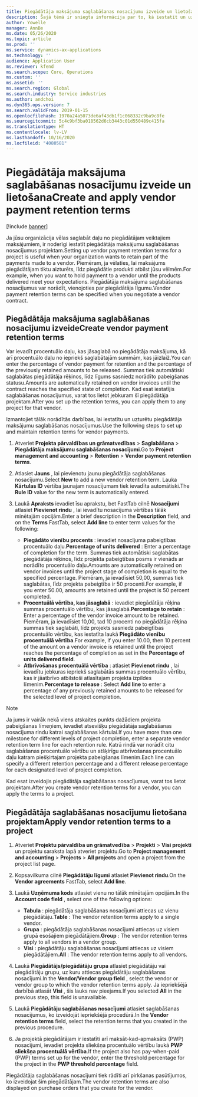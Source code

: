 ```yaml
---
title: Piegādātāja maksājuma saglabāšanas nosacījumu izveide un lietošana
description: Šajā tēmā ir sniegta informācija par to, kā iestatīt un uzturēt saglabāšanas nosacījumus piegādātāju maksājumiem.
author: Yowelle
manager: AnnBe
ms.date: 05/26/2020
ms.topic: article
ms.prod: ''
ms.service: dynamics-ax-applications
ms.technology: ''
audience: Application User
ms.reviewer: kfend
ms.search.scope: Core, Operations
ms.custom: ''
ms.assetid: ''
ms.search.region: Global
ms.search.industry: Service industries
ms.author: andchoi
ms.dyn365.ops.version: 7
ms.search.validFrom: 2019-01-15
ms.openlocfilehash: 1970a24a5073de6af43db1f1c068332c9ba9c8fe
ms.sourcegitcommit: 5c4c9bf3ba018562d6cb3443c01d550489c415fa
ms.translationtype: HT
ms.contentlocale: lv-LV
ms.lasthandoff: 10/16/2020
ms.locfileid: "4080581"
---
```

# <a name="create-and-apply-vendor-payment-retention-terms"></a><span data-ttu-id="2a134-103">Piegādātāja maksājuma saglabāšanas nosacījumu izveide un lietošana</span><span class="sxs-lookup"><span data-stu-id="2a134-103">Create and apply vendor payment retention terms</span></span>

[!include [banner](../includes/banner.md)] 

<span data-ttu-id="2a134-104">Ja jūsu organizācija vēlas saglabāt daļu no piegādātājam veiktajiem maksājumiem, ir noderīgi iestatīt piegādātāja maksājumu saglabāšanas nosacījumus projektam.</span><span class="sxs-lookup"><span data-stu-id="2a134-104">Setting up vendor payment retention terms for a project is useful when your organization wants to retain part of the payments made to a vendor.</span></span> <span data-ttu-id="2a134-105">Piemēram, ja vēlaties, lai maksājums piegādātājam tiktu aizturēts, līdz piegādātie produkti atbilst jūsu vēlmēm.</span><span class="sxs-lookup"><span data-stu-id="2a134-105">For example, when you want to hold payment to a vendor until the products delivered meet your expectations.</span></span> <span data-ttu-id="2a134-106">Piegādātāja maksājuma saglabāšanas nosacījumus var norādīt, vienojoties par piegādātāja līgumu.</span><span class="sxs-lookup"><span data-stu-id="2a134-106">Vendor payment retention terms can be specified when you negotiate a vendor contract.</span></span>

## <a name="create-vendor-payment-retention-terms"></a><span data-ttu-id="2a134-107">Piegādātāja maksājuma saglabāšanas nosacījumu izveide</span><span class="sxs-lookup"><span data-stu-id="2a134-107">Create vendor payment retention terms</span></span>

<span data-ttu-id="2a134-108">Var ievadīt procentuālo daļu, kas jāsaglabā no piegādātāja maksājuma, kā arī procentuālo daļu no iepriekš saglabātajām summām, kas jāizlaiž.</span><span class="sxs-lookup"><span data-stu-id="2a134-108">You can enter the percentage of vendor payment for retention and the percentage of the previously retained amounts to be released.</span></span> <span data-ttu-id="2a134-109">Summas tiek automātiski saglabātas piegādātāja rēķinos, līdz līgums sasniedz norādīto pabeigšanas statusu.</span><span class="sxs-lookup"><span data-stu-id="2a134-109">Amounts are automatically retained on vendor invoices until the contract reaches the specified state of completion.</span></span> <span data-ttu-id="2a134-110">Kad esat iestatījis saglabāšanas nosacījumus, varat tos lietot jebkuram šī piegādātāja projektam.</span><span class="sxs-lookup"><span data-stu-id="2a134-110">After you set up the retention terms, you can apply them to any project for that vendor.</span></span>

<span data-ttu-id="2a134-111">Izmantojiet tālāk norādītās darbības, lai iestatītu un uzturētu piegādātāja maksājumu saglabāšanas nosacījumus.</span><span class="sxs-lookup"><span data-stu-id="2a134-111">Use the following steps to set up and maintain retention terms for vendor payments.</span></span> 

1. <span data-ttu-id="2a134-112">Atveriet **Projekta pārvaldības un grāmatvedības** > **Saglabāšana** > **Piegādātāja maksājumu saglabāšanas nosacījumi**.</span><span class="sxs-lookup"><span data-stu-id="2a134-112">Go to **Project management and accounting** > **Retention** > **Vendor payment retention terms**.</span></span>
2. <span data-ttu-id="2a134-113">Atlasiet **Jauns** , lai pievienotu jaunu piegādātāja saglabāšanas nosacījumu.</span><span class="sxs-lookup"><span data-stu-id="2a134-113">Select **New** to add a new vendor retention term.</span></span> <span data-ttu-id="2a134-114">Lauka **Kārtulas ID** vērtība jaunajam nosacījumam tiek ievadīta automātiski.</span><span class="sxs-lookup"><span data-stu-id="2a134-114">The **Rule ID** value for the new term is automatically entered.</span></span> 
3. <span data-ttu-id="2a134-115">Laukā **Apraksts** ievadiet īsu aprakstu, bet FastTab cilnē **Nosacījumi** atlasiet **Pievienot rindu** , lai ievadītu nosacījuma vērtības tālāk minētajām opcijām.</span><span class="sxs-lookup"><span data-stu-id="2a134-115">Enter a brief description in the **Description** field, and on the **Terms** FastTab, select **Add line** to enter term values for the following:</span></span>

   - <span data-ttu-id="2a134-116">**Piegādāto vienību procents** : ievadiet nosacījuma pabeigtības procentuālo daļu.</span><span class="sxs-lookup"><span data-stu-id="2a134-116">**Percentage of units delivered** : Enter a percentage of completion for the term.</span></span> <span data-ttu-id="2a134-117">Summas tiek automātiski saglabātas piegādātāja rēķinos, līdz projekta pabeigtības posms ir vienāds ar norādīto procentuālo daļu.</span><span class="sxs-lookup"><span data-stu-id="2a134-117">Amounts are automatically retained on vendor invoices until the project stage of completion is equal to the specified percentage.</span></span> <span data-ttu-id="2a134-118">Piemēram, ja ievadīsiet 50,00, summas tiek saglabātas, līdz projekta pabeigtība ir 50 procenti.</span><span class="sxs-lookup"><span data-stu-id="2a134-118">For example, if you enter 50.00, amounts are retained until the project is 50 percent completed.</span></span>
   - <span data-ttu-id="2a134-119">**Procentuālā vērtība, kas jāsaglabā** : ievadiet piegādātāja rēķina summas procentuālo vērtību, kas jāsaglabā.</span><span class="sxs-lookup"><span data-stu-id="2a134-119">**Percentage to retain** : Enter a percentage of the vendor invoice amount to be retained.</span></span> <span data-ttu-id="2a134-120">Piemēram, ja ievadīsiet 10,00, tad 10 procenti no piegādātāja rēķina summas tiek saglabāti, līdz projekts sasniedz pabeigtības procentuālo vērtību, kas iestatīta laukā **Piegādāto vienību procentuālā vērtība**.</span><span class="sxs-lookup"><span data-stu-id="2a134-120">For example, if you enter 10.00, then 10 percent of the amount on a vendor invoice is retained until the project reaches the percentage of completion as set in the **Percentage of units delivered field**.</span></span>
   - <span data-ttu-id="2a134-121">**Atbrīvošanas procentuālā vērtība** : atlasiet **Pievienot rindu** , lai ievadītu jebkuras iepriekš saglabātās summas procentuālo vērtību, kas ir jāatbrīvo atbilstoši atlasītajam projekta izpildes līmenim.</span><span class="sxs-lookup"><span data-stu-id="2a134-121">**Percentage to release** : Select **Add line** to enter a percentage of any previously retained amounts to be released for the selected level of project completion.</span></span>

> [!NOTE]
> <span data-ttu-id="2a134-122">Ja jums ir vairāk nekā viens atskaites punkts dažādiem projekta pabeigšanas līmeņiem, ievadiet atsevišķu piegādātāja saglabāšanas nosacījuma rindu katrai saglabāšanas kārtulai.</span><span class="sxs-lookup"><span data-stu-id="2a134-122">If you have more than one milestone for different levels of project completion, enter a separate vendor retention term line for each retention rule.</span></span> <span data-ttu-id="2a134-123">Katrā rindā var norādīt citu saglabāšanas procentuālo vērtību un atšķirīgu atbrīvošanas procentuālo daļu katram piešķirtajam projekta pabeigšanas līmenim.</span><span class="sxs-lookup"><span data-stu-id="2a134-123">Each line can specify a different retention percentage and a different release percentage for each designated level of project completion.</span></span>

<span data-ttu-id="2a134-124">Kad esat izveidojis piegādātāja saglabāšanas nosacījumus, varat tos lietot projektam.</span><span class="sxs-lookup"><span data-stu-id="2a134-124">After you create vendor retention terms for a vendor, you can apply the terms to a project.</span></span>

## <a name="apply-vendor-retention-terms-to-a-project"></a><span data-ttu-id="2a134-125">Piegādātāja saglabāšanas nosacījumu lietošana projektam</span><span class="sxs-lookup"><span data-stu-id="2a134-125">Apply vendor retention terms to a project</span></span>

1. <span data-ttu-id="2a134-126">Atveriet **Projektu pārvaldība un grāmatvedība** > **Projekti** > **Visi projekti** un projektu saraksta lapā atveriet projektu.</span><span class="sxs-lookup"><span data-stu-id="2a134-126">Go to **Project management and accounting** > **Projects** > **All projects** and open a project from the project list page.</span></span>
2. <span data-ttu-id="2a134-127">Kopsavilkuma cilnē **Piegādātāju līgumi** atlasiet **Pievienot rindu**.</span><span class="sxs-lookup"><span data-stu-id="2a134-127">On the **Vendor agreements** FastTab, select **Add line**.</span></span>
3. <span data-ttu-id="2a134-128">Laukā **Uzņēmuma kods** atlasiet vienu no tālāk minētajām opcijām.</span><span class="sxs-lookup"><span data-stu-id="2a134-128">In the **Account code field** , select one of the following options:</span></span> 

   - <span data-ttu-id="2a134-129">**Tabula** : piegādātāja saglabāšanas nosacījumi attiecas uz vienu piegādātāju.</span><span class="sxs-lookup"><span data-stu-id="2a134-129">**Table** : The vendor retention terms apply to a single vendor.</span></span>
   - <span data-ttu-id="2a134-130">**Grupa** : piegādātāja saglabāšanas nosacījumi attiecas uz visiem grupā esošajiem piegādātājiem.</span><span class="sxs-lookup"><span data-stu-id="2a134-130">**Group** : The vendor retention terms apply to all vendors in a vendor group.</span></span>
   - <span data-ttu-id="2a134-131">**Visi** : piegādātāju saglabāšanas nosacījumi attiecas uz visiem piegādātājiem.</span><span class="sxs-lookup"><span data-stu-id="2a134-131">**All** : The vendor retention terms apply to all vendors.</span></span>

4. <span data-ttu-id="2a134-132">Laukā **Piegādātājs/piegādātāju grupa** atlasiet piegādātāju vai piegādātāju grupu, uz kuru attiecas piegādātāju saglabāšanas nosacījumi.</span><span class="sxs-lookup"><span data-stu-id="2a134-132">In the **Vendor/Vendor group field** , select the vendor or vendor group to which the vendor retention terms apply.</span></span> <span data-ttu-id="2a134-133">Ja iepriekšējā darbībā atlasāt **Visi** , šis lauks nav pieejams.</span><span class="sxs-lookup"><span data-stu-id="2a134-133">If you selected **All** in the previous step, this field is unavailable.</span></span>
5. <span data-ttu-id="2a134-134">Laukā **Piegādātāju saglabāšanas nosacījumi** atlasiet saglabāšanas nosacījumus, ko izveidojāt iepriekšējā procedūrā.</span><span class="sxs-lookup"><span data-stu-id="2a134-134">In the **Vendor retention terms** field, select the retention terms that you created in the previous procedure.</span></span>
6. <span data-ttu-id="2a134-135">Ja projektā piegādātājam ir iestatīti arī maksāt-kad-apmaksāts (PWP) nosacījumi, ievadiet projekta sliekšņa procentuālo vērtību laukā **PWP sliekšņa procentuālā vērtība**.</span><span class="sxs-lookup"><span data-stu-id="2a134-135">If the project also has pay-when-paid (PWP) terms set up for the vendor, enter the threshold percentage for the project in the **PWP threshold percentage** field.</span></span>

<span data-ttu-id="2a134-136">Piegādātāja saglabāšanas nosacījumi tiek rādīti arī pirkšanas pasūtījumos, ko izveidojat šim piegādātājam.</span><span class="sxs-lookup"><span data-stu-id="2a134-136">The vendor retention terms are also displayed on purchase orders that you create for the vendor.</span></span>
